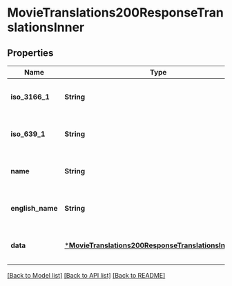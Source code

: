 # MovieTranslations200ResponseTranslationsInner


## Properties
Name | Type | Description | Notes
------------ | ------------- | ------------- | -------------
**iso_3166_1** | **String** |  | [optional] [default to nothing]
**iso_639_1** | **String** |  | [optional] [default to nothing]
**name** | **String** |  | [optional] [default to nothing]
**english_name** | **String** |  | [optional] [default to nothing]
**data** | [***MovieTranslations200ResponseTranslationsInnerData**](MovieTranslations200ResponseTranslationsInnerData.md) |  | [optional] [default to nothing]


[[Back to Model list]](../README.md#models) [[Back to API list]](../README.md#api-endpoints) [[Back to README]](../README.md)


